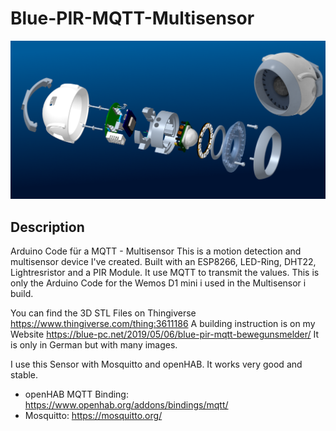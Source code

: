 # Blue-PIR-MQTT-Multisensor
![Blue-PIR-Logo](/Documentation/Images/Blue-PIR-Titel.png?raw=true)

## Description
Arduino Code für a MQTT - Multisensor
This is a motion detection and multisensor device I've created. Built with an ESP8266, LED-Ring, DHT22, Lightresristor and a PIR Module. It use MQTT to transmit the values. This is only the Arduino Code for the Wemos D1 mini i used in the Multisensor i build.

You can find the 3D STL Files on Thingiverse https://www.thingiverse.com/thing:3611186 
A building instruction is on my Website https://blue-pc.net/2019/05/06/blue-pir-mqtt-bewegunsmelder/
It is only in German but with many images.

I use this Sensor with Mosquitto and openHAB. It works very good and stable.
- openHAB MQTT Binding: https://www.openhab.org/addons/bindings/mqtt/
- Mosquitto: https://mosquitto.org/
